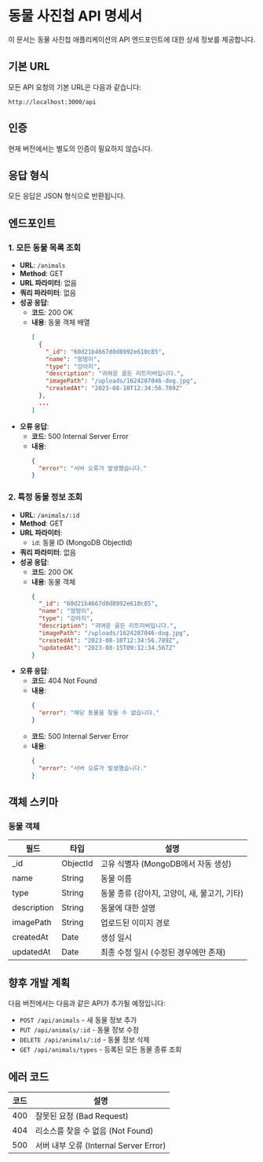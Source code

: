 # 동물 사진첩 API 명세서

이 문서는 동물 사진첩 애플리케이션의 API 엔드포인트에 대한 상세 정보를 제공합니다.

## 기본 URL

모든 API 요청의 기본 URL은 다음과 같습니다:
```
http://localhost:3000/api
```

## 인증

현재 버전에서는 별도의 인증이 필요하지 않습니다.

## 응답 형식

모든 응답은 JSON 형식으로 반환됩니다.

## 엔드포인트

### 1. 모든 동물 목록 조회

- **URL**: `/animals`
- **Method**: GET
- **URL 파라미터**: 없음
- **쿼리 파라미터**: 없음
- **성공 응답**:
  - **코드**: 200 OK
  - **내용**: 동물 객체 배열
    ```json
    [
      {
        "_id": "60d21b4667d0d8992e610c85",
        "name": "멍멍이",
        "type": "강아지",
        "description": "귀여운 골든 리트리버입니다.",
        "imagePath": "/uploads/1624287046-dog.jpg",
        "createdAt": "2023-08-10T12:34:56.789Z"
      },
      ...
    ]
    ```
- **오류 응답**:
  - **코드**: 500 Internal Server Error
  - **내용**: 
    ```json
    {
      "error": "서버 오류가 발생했습니다."
    }
    ```

### 2. 특정 동물 정보 조회

- **URL**: `/animals/:id`
- **Method**: GET
- **URL 파라미터**: 
  - `id`: 동물 ID (MongoDB ObjectId)
- **쿼리 파라미터**: 없음
- **성공 응답**:
  - **코드**: 200 OK
  - **내용**: 동물 객체
    ```json
    {
      "_id": "60d21b4667d0d8992e610c85",
      "name": "멍멍이",
      "type": "강아지",
      "description": "귀여운 골든 리트리버입니다.",
      "imagePath": "/uploads/1624287046-dog.jpg",
      "createdAt": "2023-08-10T12:34:56.789Z",
      "updatedAt": "2023-08-15T09:12:34.567Z"
    }
    ```
- **오류 응답**:
  - **코드**: 404 Not Found
  - **내용**: 
    ```json
    {
      "error": "해당 동물을 찾을 수 없습니다."
    }
    ```
  - **코드**: 500 Internal Server Error
  - **내용**: 
    ```json
    {
      "error": "서버 오류가 발생했습니다."
    }
    ```

## 객체 스키마

### 동물 객체

| 필드 | 타입 | 설명 |
|------|------|------|
| _id | ObjectId | 고유 식별자 (MongoDB에서 자동 생성) |
| name | String | 동물 이름 |
| type | String | 동물 종류 (강아지, 고양이, 새, 물고기, 기타) |
| description | String | 동물에 대한 설명 |
| imagePath | String | 업로드된 이미지 경로 |
| createdAt | Date | 생성 일시 |
| updatedAt | Date | 최종 수정 일시 (수정된 경우에만 존재) |

## 향후 개발 계획

다음 버전에서는 다음과 같은 API가 추가될 예정입니다:

- `POST /api/animals` - 새 동물 정보 추가
- `PUT /api/animals/:id` - 동물 정보 수정
- `DELETE /api/animals/:id` - 동물 정보 삭제
- `GET /api/animals/types` - 등록된 모든 동물 종류 조회

## 에러 코드

| 코드 | 설명 |
|------|------|
| 400 | 잘못된 요청 (Bad Request) |
| 404 | 리소스를 찾을 수 없음 (Not Found) |
| 500 | 서버 내부 오류 (Internal Server Error) |